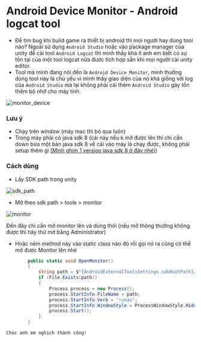 # Android Device Monitor - Android logcat tool

- Để tìm bug khi build game ra thiết bị android thì mọi người hay dùng tool nào? Ngoài sử dụng `Android Studio` hoặc vào package manager của unity để cài tool `Android Logcat` thì mình thấy khá ít anh em biết có sự tồn tại của một tool logcat nữa đươc tích hợp sẵn khi mọi người cài unity editor.
- Tool mà mình đang nói đến là `Android Device Monitor`, mình thường dùng tool này là chủ yếu vì mình thấy giao diện của nó khá giống với log của `Android Studio` mà lại không phải cài thêm `Android Studio` gây tốn thêm bộ nhớ cho máy tính.

![monitor_device](https://github.com/user-attachments/assets/6aa8740a-cb9a-4e51-bffd-b70d8a91657f)

### Lưu ý

- Chạy trên window (máy mac thì bỏ qua luôn)
- Trong máy phải có java sdk 8 (cái này nếu k mở được lên thì chỉ cần down bừa một bản java sdk 8 về cài vào máy là chạy được, không phải setup thêm gì [(Mình ghim 1 version java sdk 8 ở đây nhé)](https://github.com/unityvn/android_device_monitor_tool_logcat/releases/download/1.0.0/JavaSetup8u441.exe))

### Cách dùng

- Lấy SDK path trong unity

![sdk_path](https://github.com/user-attachments/assets/48cce3c0-08d6-41fd-a77c-786cd8f9f356)

- Mở theo sdk path > tools > monitor

![monitor](https://github.com/user-attachments/assets/a8eab629-cf13-4340-911c-2b5eb351926e)

Đến đây chỉ cần mở monitor lên và dùng thôi (nếu mở thông thường không được thì hãy thử mở bằng Administrator)

- Hoặc ném method này vào static class nào đó rồi gọi nó ra cũng có thể mở được Monitor lên nhé

```csharp
        public static void OpenMonitor()
        {
            string path = $"{AndroidExternalToolsSettings.sdkRootPath}/tools/monitor.bat";
            if (File.Exists(path))
            {
                Process process = new Process();
                process.StartInfo.FileName = path;
                process.StartInfo.Verb = "runas";
                process.StartInfo.WindowStyle = ProcessWindowStyle.Hidden;
                process.Start();
            }
        }
```

`Chúc anh em nghịch thành công!`
